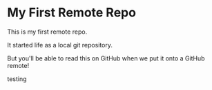 # My First Remote Repo

This is my first remote repo.

It started life as a local git repository.

But you'll be able to read this on GitHub when we put it onto a GitHub remote!

testing
